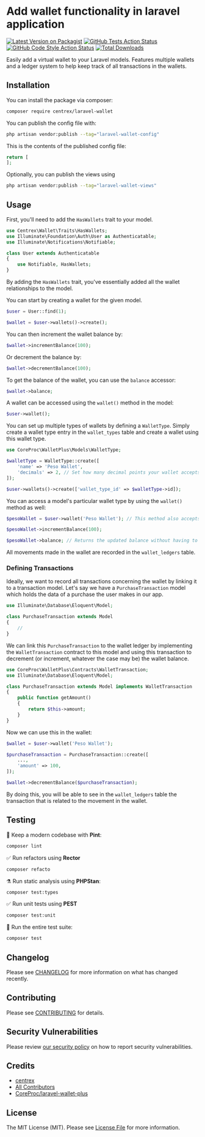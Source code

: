 # Add wallet functionality in laravel application

[![Latest Version on Packagist](https://img.shields.io/packagist/v/centrex/laravel-wallet.svg?style=flat-square)](https://packagist.org/packages/centrex/laravel-wallet)
[![GitHub Tests Action Status](https://img.shields.io/github/actions/workflow/status/centrex/laravel-wallet/run-tests.yml?branch=main&label=tests&style=flat-square)](https://github.com/centrex/laravel-wallet/actions?query=workflow%3Arun-tests+branch%3Amain)
[![GitHub Code Style Action Status](https://img.shields.io/github/actions/workflow/status/centrex/laravel-wallet/fix-php-code-style-issues.yml?branch=main&label=code%20style&style=flat-square)](https://github.com/centrex/laravel-wallet/actions?query=workflow%3A"Fix+PHP+code+style+issues"+branch%3Amain)
[![Total Downloads](https://img.shields.io/packagist/dt/centrex/laravel-wallet?style=flat-square)](https://packagist.org/packages/centrex/laravel-wallet)

Easily add a virtual wallet to your Laravel models. Features multiple wallets and a ledger system to help keep track of all transactions in the wallets.

## Installation

You can install the package via composer:

```bash
composer require centrex/laravel-wallet
```

You can publish the config file with:

```bash
php artisan vendor:publish --tag="laravel-wallet-config"
```

This is the contents of the published config file:

```php
return [
];
```

Optionally, you can publish the views using

```bash
php artisan vendor:publish --tag="laravel-wallet-views"
```

## Usage

First, you'll need to add the `HasWallets` trait to your model.

```php
use Centrex\Wallet\Traits\HasWallets;
use Illuminate\Foundation\Auth\User as Authenticatable;
use Illuminate\Notifications\Notifiable;

class User extends Authenticatable
{
    use Notifiable, HasWallets;
}
```

By adding the `HasWallets` trait, you've essentially added all the wallet relationships to the model.

You can start by creating a wallet for the given model.

```php
$user = User::find(1);

$wallet = $user->wallets()->create();
```

You can then increment the wallet balance by:

```php
$wallet->incrementBalance(100);
```

Or decrement the balance by:

```php
$wallet->decrementBalance(100);
```

To get the balance of the wallet, you can use the `balance` accessor:

```php
$wallet->balance;
```

A wallet can be accessed using the `wallet()` method in the model:

```php
$user->wallet();
```

You can set up multiple types of wallets by defining a `WalletType`. Simply create a wallet type entry in the 
`wallet_types` table and create a wallet using this wallet type.

```php
use CoreProc\WalletPlus\Models\WalletType;

$walletType = WalletType::create([
    'name' => 'Peso Wallet',
    'decimals' => 2, // Set how many decimal points your wallet accepts here. Defaults to 0.
]);

$user->wallets()->create(['wallet_type_id' => $walletType->id]);
```

You can access a model's particular wallet type by using the `wallet()` method as well:

```php
$pesoWallet = $user->wallet('Peso Wallet'); // This method also accepts the ID of the wallet type as a parameter

$pesoWallet->incrementBalance(100);

$pesoWallet->balance; // Returns the updated balance without having to refresh the model.
```

All movements made in the wallet are recorded in the `wallet_ledgers` table.

### Defining Transactions

Ideally, we want to record all transactions concerning the wallet by linking it to a transaction model. Let's say we
have a `PurchaseTransaction` model which holds the data of a purchase the user makes in our app.

```php
use Illuminate\Database\Eloquent\Model;

class PurchaseTransaction extends Model
{
    //
}
```

We can link this `PurchaseTransaction` to the wallet ledger by implementing the `WalletTransaction` contract to this 
model and using this transaction to decrement (or increment, whatever the case may be) the wallet balance.

```php
use CoreProc\WalletPlus\Contracts\WalletTransaction;
use Illuminate\Database\Eloquent\Model;

class PurchaseTransaction extends Model implements WalletTransaction
{
    public function getAmount() 
    {
        return $this->amount;
    }
}
```

Now we can use this in the wallet:

```php
$wallet = $user->wallet('Peso Wallet');

$purchaseTransaction = PurchaseTransaction::create([
    ...,
    'amount' => 100,
]);

$wallet->decrementBalance($purchaseTransaction);
```

By doing this, you will be able to see in the `wallet_ledgers` table the transaction that is related to the movement
in the wallet.

## Testing

🧹 Keep a modern codebase with **Pint**:
```bash
composer lint
```

✅ Run refactors using **Rector**
```bash
composer refacto
```

⚗️ Run static analysis using **PHPStan**:
```bash
composer test:types
```

✅ Run unit tests using **PEST**
```bash
composer test:unit
```

🚀 Run the entire test suite:
```bash
composer test
```

## Changelog

Please see [CHANGELOG](CHANGELOG.md) for more information on what has changed recently.

## Contributing

Please see [CONTRIBUTING](CONTRIBUTING.md) for details.

## Security Vulnerabilities

Please review [our security policy](../../security/policy) on how to report security vulnerabilities.

## Credits

- [centrex](https://github.com/centrex)
- [All Contributors](../../contributors)
- [CoreProc/laravel-wallet-plus](https://github.com/CoreProc/laravel-wallet-plus)

## License

The MIT License (MIT). Please see [License File](LICENSE.md) for more information.
